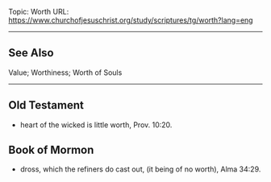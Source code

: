 Topic: Worth
URL: https://www.churchofjesuschrist.org/study/scriptures/tg/worth?lang=eng

---

## See Also

Value; Worthiness; Worth of Souls

---

## Old Testament

- heart of the wicked is little worth, Prov. 10:20.

## Book of Mormon

- dross, which the refiners do cast out, (it being of no worth), Alma 34:29.

